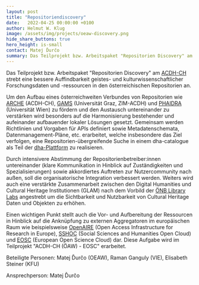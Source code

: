 ```yaml
---
layout: post
title: "Repositoriendiscovery"
date:   2022-04-25 00:00:00 +0100
author: Helmut W. Klug
image: /assets/img/projects/oeaw-discovery.png
hide_share_buttons: true
hero_height: is-small
contact: Matej Ďurčo
summary: Das Teilprojekt bzw. Arbeitspaket "Repositorien Discovery" am ACDH-CH strebt eine bessere Auffindbarkeit geistes- und kulturwissenschaftlicher Forschungsdaten und -ressourcen in den österreichischen Repositorien an. 
---
```

Das Teilprojekt bzw. Arbeitspaket "Repositorien Discovery" am [ACDH-CH](https://www.oeaw.ac.at/acdh/) strebt eine bessere Auffindbarkeit geistes- und kulturwissenschaftlicher Forschungsdaten und -ressourcen in den österreichischen Repositorien an.

Um den Aufbau eines österreichweiten Verbundes von Repositorien wie [ARCHE](https://arche.acdh.oeaw.ac.at/) (ACDH-CH), [GAMS](https://gams.uni-graz.at/) (Universität Graz, ZIM-ACDH) und [PHAIDRA](https://phaidra.univie.ac.at/) (Universität Wien) zu fördern und den Austausch untereinander zu verstärken wird besonders auf die Harmonisierung bestehender und aufeinander aufbauender lokaler Lösungen gesetzt. Gemeinsam werden Richtlinien und Vorgaben für APIs definiert sowie Metadatenschemata, Datenmanagement-Pläne, etc. erarbeitet, welche insbesondere das Ziel verfolgen, eine Repositorien-übergreifende Suche in einem dha-catalogue als Teil der [dha-Plattform](https://digital-humanities.at/de) zu realisieren.

Durch intensivere Abstimmung der Repositorienbetreiber:innen untereinander (klare Kommunikation in Hinblick auf Zuständigkeiten und Spezialisierungen) sowie akkordiertes Auftreten zur Nutzercommunity nach außen, soll die organisatorische Integration verbessert werden. Weiters wird auch eine verstärkte Zusammenarbeit zwischen den Digital Humanities und Cultural Heritage Institutionen (GLAM) nach dem Vorbild der [ÖNB Library Labs](https://labs.onb.ac.at/de/) angestrebt um die Sichtbarkeit und Nutzbarkeit von Cultural Heritage Daten und Objekten zu erhöhen.

Einen wichtigen Punkt stellt auch die Vor- und Aufbereitung der Ressourcen in Hinblick auf die Anknüpfung zu externen Aggregatoren im europäischen Raum wie beispielsweise [OpenAIRE](https://www.openaire.eu/) (Open Access Infrastructure for Research in Europe), [SSHOC](https://sshopencloud.eu/) (Social Sciences and Humanities Open Cloud) und [EOSC](https://www.eosc.eu/) (European Open Science Cloud) dar. Diese Aufgabe wird im Teilprojekt "ACDH-CH (ÖAW) - EOSC" erarbeitet.

Beteiligte Personen: Matej Ďurčo (OEAW), Raman Ganguly (VIE), Elisabeth Steiner (KFU)

Ansprechperson: Matej Ďurčo

